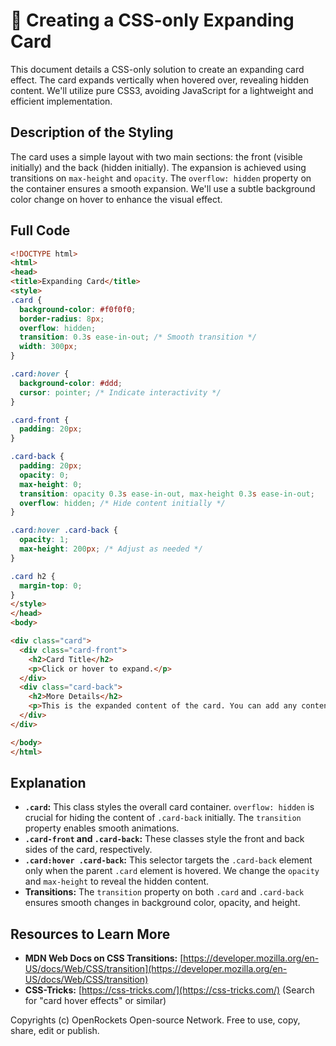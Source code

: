 # 🐞 Creating a CSS-only Expanding Card


This document details a CSS-only solution to create an expanding card effect.  The card expands vertically when hovered over, revealing hidden content.  We'll utilize pure CSS3, avoiding JavaScript for a lightweight and efficient implementation.


## Description of the Styling

The card uses a simple layout with two main sections: the front (visible initially) and the back (hidden initially).  The expansion is achieved using transitions on `max-height` and `opacity`. The `overflow: hidden` property on the container ensures a smooth expansion.  We'll use a subtle background color change on hover to enhance the visual effect.


## Full Code

```html
<!DOCTYPE html>
<html>
<head>
<title>Expanding Card</title>
<style>
.card {
  background-color: #f0f0f0;
  border-radius: 8px;
  overflow: hidden;
  transition: 0.3s ease-in-out; /* Smooth transition */
  width: 300px;
}

.card:hover {
  background-color: #ddd;
  cursor: pointer; /* Indicate interactivity */
}

.card-front {
  padding: 20px;
}

.card-back {
  padding: 20px;
  opacity: 0;
  max-height: 0;
  transition: opacity 0.3s ease-in-out, max-height 0.3s ease-in-out;
  overflow: hidden; /* Hide content initially */
}

.card:hover .card-back {
  opacity: 1;
  max-height: 200px; /* Adjust as needed */
}

.card h2 {
  margin-top: 0;
}
</style>
</head>
<body>

<div class="card">
  <div class="card-front">
    <h2>Card Title</h2>
    <p>Click or hover to expand.</p>
  </div>
  <div class="card-back">
    <h2>More Details</h2>
    <p>This is the expanded content of the card. You can add any content you like here.</p>
  </div>
</div>

</body>
</html>
```


## Explanation

* **`.card`:**  This class styles the overall card container.  `overflow: hidden` is crucial for hiding the content of `.card-back` initially.  The `transition` property enables smooth animations.
* **`.card-front` and `.card-back`:** These classes style the front and back sides of the card, respectively.
* **`.card:hover .card-back`:**  This selector targets the `.card-back` element only when the parent `.card` element is hovered.  We change the `opacity` and `max-height` to reveal the hidden content.
* **Transitions:** The `transition` property on both `.card` and `.card-back` ensures smooth changes in background color, opacity, and height.


## Resources to Learn More

* **MDN Web Docs on CSS Transitions:** [https://developer.mozilla.org/en-US/docs/Web/CSS/transition](https://developer.mozilla.org/en-US/docs/Web/CSS/transition)
* **CSS-Tricks:** [https://css-tricks.com/](https://css-tricks.com/) (Search for "card hover effects" or similar)


Copyrights (c) OpenRockets Open-source Network. Free to use, copy, share, edit or publish.

